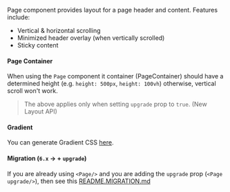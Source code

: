 
Page component provides layout for a page header and content.
Features include:

- Vertical & horizontal scrolling
- Minimized header overlay (when vertically scrolled)
- Sticky content

#### Page Container

When using the `Page` component it container (PageContainer) should have a determined height (e.g. `height: 500px`, `height: 100vh`) otherwise, vertical scroll won't work.

> The above applies only when setting `upgrade` prop to `true`. (New Layout API)

#### Gradient

You can generate Gradient CSS [here](https://www.cssmatic.com/gradient-generator).

#### Migration (`6.x` -> + `upgrade`)

If you are already using `<Page/>` and you are adding the `upgrade` prop (`<Page upgrade/>`), then see this [README.MIGRATION.md](https://github.com/wix/wix-style-react/blob/53033adb9241879eeb2dd7d76f7498fd784e97ff/src/Page/README.MIGRATION.md)